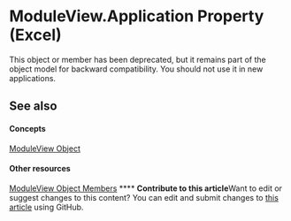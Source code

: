 
# ModuleView.Application Property (Excel)

This object or member has been deprecated, but it remains part of the object model for backward compatibility. You should not use it in new applications.


## See also


#### Concepts


 [ModuleView Object](c9133d55-52ab-782d-3d77-8b453b6ab343.md)
#### Other resources


 [ModuleView Object Members](41903808-0dbe-3b7a-4b41-302a9b9833e8.md)
****   **Contribute to this article**Want to edit or suggest changes to this content? You can edit and submit changes to  [this article](https://github.com/jhershey00/VBA_Excel_Test/OpenXMLCon/articles/146a4e04-cd60-d438-db84-a58239a80fe8.md) using GitHub.

